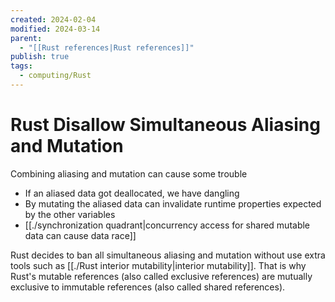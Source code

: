```yaml
---
created: 2024-02-04
modified: 2024-03-14
parent:
  - "[[Rust references|Rust references]]"
publish: true
tags:
  - computing/Rust
---
```


# Rust Disallow Simultaneous Aliasing and Mutation
Combining aliasing and mutation can cause some trouble
- If an aliased data got deallocated, we have dangling
- By mutating the aliased data can invalidate runtime properties expected by the other variables
- [[./synchronization quadrant|concurrency access for shared mutable data can cause data race]]

Rust decides to ban all simultaneous aliasing and mutation without use extra tools such as [[./Rust interior mutability|interior mutability]]. That is why Rust's mutable references (also called exclusive references) are mutually exclusive to immutable references (also called shared references).